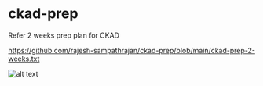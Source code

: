 # ckad-prep
Refer 2 weeks prep plan for CKAD 

https://github.com/rajesh-sampathrajan/ckad-prep/blob/main/ckad-prep-2-weeks.txt

![alt text](https://github.com/rajesh-sampathrajan/ckad-prep/blob/main/ckadCert.jpg?raw=true)
